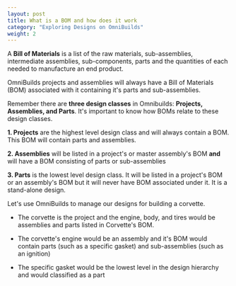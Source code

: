 ```yaml
---
layout: post
title: What is a BOM and how does it work
category: "Exploring Designs on OmniBuilds"
weight: 2
---
```


A **Bill of Materials** is a list of the raw materials, sub-assemblies, intermediate assemblies, sub-components, parts and the quantities of each needed to manufacture an end product.

OmniBuilds projects and assemblies will always have a Bill of Materials (BOM) associated with it containing it's parts and sub-assemblies.

Remember there are **three design classes** in Omnibuilds: **Projects, Assemblies, and Parts**. It's important to know how BOMs relate to these design classes.

**1. Projects** are the highest level design class and will always contain a BOM. This BOM will contain parts and assemblies.

**2. Assemblies** will be listed in a project's or master assembly's BOM **and** will have a BOM consisting of parts or sub-assemblies  

**3. Parts** is the lowest level design class. It will be listed in a project's BOM or an assembly's BOM but it will never have BOM associated under it. It is a stand-alone design.


Let's use OmniBuilds to manage our designs for building a corvette.

- The corvette is the project and the engine, body, and tires would be assemblies and parts listed in Corvette's BOM.

- The corvette's engine would be an assembly and it's BOM would contain parts (such as a specific gasket) and sub-assemblies (such as an ignition)

- The specific gasket would be the lowest level in the design hierarchy and would classified as a part
